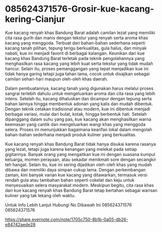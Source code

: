 # 085624371576-Grosir-kue-kacang-kering-Cianjur
Kue kacang renyah khas Bandung Barat adalah camilan lezat yang memiliki cita rasa gurih dan manis dengan tekstur yang renyah serta aroma khas kacang yang menggoda. Terbuat dari bahan-bahan sederhana seperti kacang tanah pilihan, tepung terigu berkualitas, gula halus, dan minyak nabati, kue ini menjadi favorit di berbagai kalangan. Keunikan dari kue kacang khas Bandung Barat terletak pada teknik pengolahannya yang menghasilkan rasa kacang yang lebih kuat serta tekstur yang tidak mudah hancur. Selain itu, proses pemanggangan yang tepat menjadikan kue ini tidak hanya garing tetapi juga tahan lama, cocok untuk disajikan sebagai camilan sehari-hari maupun oleh-oleh khas daerah.


Dalam pembuatannya, kacang tanah yang digunakan harus melalui proses sangrai terlebih dahulu untuk mengeluarkan aroma dan cita rasa yang lebih intens. Setelah itu, kacang dihaluskan dan dicampur dengan tepung serta bahan lainnya hingga membentuk adonan yang kalis dan mudah dibentuk. Dengan teknik cetakan tradisional atau modern, kue ini dibentuk menjadi berbagai variasi, mulai dari bulat, kotak, hingga berbentuk hati. Setelah dipanggang dalam suhu yang pas, kue kacang akan menghasilkan warna keemasan yang cantik dan mengeluarkan wangi khas yang menggoda selera. Proses ini menunjukkan bagaimana kearifan lokal dalam mengolah bahan-bahan sederhana menjadi produk kuliner yang berkualitas.


Kue kacang renyah khas Bandung Barat tidak hanya disukai karena rasanya yang lezat, tetapi juga karena kenangan yang melekat pada setiap gigitannya. Banyak orang yang mengaitkan kue ini dengan suasana kumpul keluarga, momen perayaan, atau sekadar menikmati sore dengan secangkir teh hangat. Selain itu, kue ini sering dijadikan oleh-oleh khas yang mudah dibawa dan memiliki daya simpan cukup lama. Dengan perkembangan zaman, kini banyak varian kue kacang yang ditawarkan, termasuk versi rendah gula atau tambahan bahan seperti cokelat dan keju untuk menyesuaikan selera masyarakat modern. Meskipun begitu, cita rasa khas dari kue kacang renyah khas Bandung Barat tetap bertahan sebagai warisan kuliner yang tak lekang oleh waktu.


Untuk Info Lebih Lanjut Hubungi No Dibawah Ini
085624371576
085624371576

https://share.evernote.com/note/1705c750-8b1b-0a05-db26-e84742aede28

